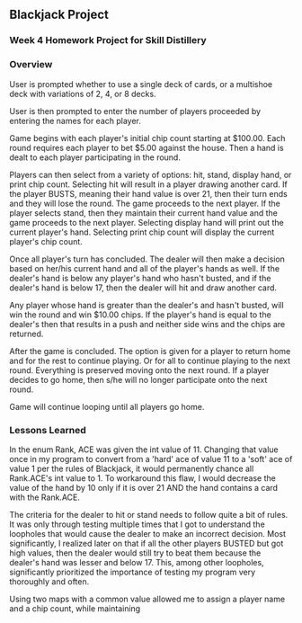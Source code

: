 ## Blackjack Project

### Week 4 Homework Project for Skill Distillery

### Overview

User is prompted whether to use a single deck of cards, or a multishoe deck with variations of 2, 4, or 8 decks.

User is then prompted to enter the number of players proceeded by entering the names for each player.

Game begins with each player's initial chip count starting at $100.00. Each round requires each player to bet $5.00 against the house. Then a hand is dealt to each player participating in the round.

Players can then select from a variety of options: hit, stand, display hand, or print chip count. Selecting hit will result in a player drawing another card. If the player BUSTS, meaning their hand value is over 21, then their turn ends and they will lose the round. The game proceeds to the next player. If the player selects stand, then they maintain their current hand value and the game proceeds to the next player. Selecting display hand will print out the current player's hand. Selecting print chip count will display the current player's chip count.

Once all player's turn has concluded. The dealer will then make a decision based on her/his current hand and all of the player's hands as well. If the dealer's hand is below any player's hand who hasn't busted, and if the dealer's hand is below 17, then the dealer will hit and draw another card.

Any player whose hand is greater than the dealer's and hasn't busted, will win the round and win $10.00 chips. If the player's hand is equal to the dealer's then that results in a push and neither side wins and the chips are returned.

After the game is concluded. The option is given for a player to return home and for the rest to continue playing. Or for all to continue playing to the next round. Everything is preserved moving onto the next round. If a player decides to go home, then s/he will no longer participate onto the next round.

Game will continue looping until all players go home.

### Lessons Learned

 In the enum Rank, ACE was given the int value of 11. Changing that value once in my program to convert from a 'hard' ace of value 11 to a 'soft' ace of value 1 per the rules of Blackjack, it would permanently chance all Rank.ACE's int value to 1. To workaround this flaw, I would decrease the value of the hand by 10 only if it is over 21 AND the hand contains a card with the Rank.ACE.

 The criteria for the dealer to hit or stand needs to follow quite a bit of rules. It was only through testing multiple times that I got to understand the loopholes that would cause the dealer to make an incorrect decision. Most significantly, I realized later on that if all the other players BUSTED but got high values, then the dealer would still try to beat them because the dealer's hand was lesser and below 17. This, among other loopholes, significantly prioritized the importance of testing my program very thoroughly and often. 

 Using two maps with a common value allowed me to assign a player name and a chip count, while maintaining
